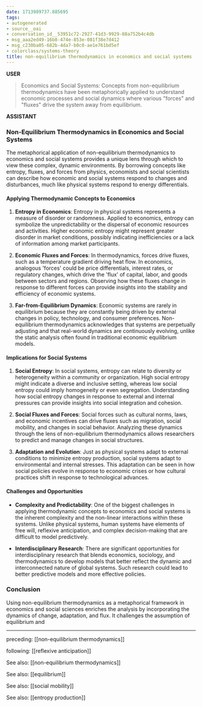 ```yaml
---
date: 1713989737.885695
tags:
- autogenerated
- source__oai
- conversation_id__53951c72-2927-41d3-9929-88a752b4c4db
- msg_aaa2ed49-16b8-474e-853e-081f38e7d412
- msg_c230ba05-682b-4da7-b0c0-ae1e761bd5ef
- colorclass/systems-theory
title: non-equilibrium thermodynamics in economics and social systems
---
```


**USER**

> Economics and Social Systems: Concepts from non-equilibrium thermodynamics have been metaphorically applied to understand economic processes and social dynamics where various "forces" and "fluxes" drive the system away from equilibrium.


**ASSISTANT**

### Non-Equilibrium Thermodynamics in Economics and Social Systems

The metaphorical application of non-equilibrium thermodynamics to economics and social systems provides a unique lens through which to view these complex, dynamic environments. By borrowing concepts like entropy, fluxes, and forces from physics, economists and social scientists can describe how economic and social systems respond to changes and disturbances, much like physical systems respond to energy differentials.

#### Applying Thermodynamic Concepts to Economics

1. **Entropy in Economics**: Entropy in physical systems represents a measure of disorder or randomness. Applied to economics, entropy can symbolize the unpredictability or the dispersal of economic resources and activities. Higher economic entropy might represent greater disorder in market conditions, possibly indicating inefficiencies or a lack of information among market participants.

2. **Economic Fluxes and Forces**: In thermodynamics, forces drive fluxes, such as a temperature gradient driving heat flow. In economics, analogous 'forces' could be price differentials, interest rates, or regulatory changes, which drive the 'flux' of capital, labor, and goods between sectors and regions. Observing how these fluxes change in response to different forces can provide insights into the stability and efficiency of economic systems.

3. **Far-from-Equilibrium Dynamics**: Economic systems are rarely in equilibrium because they are constantly being driven by external changes in policy, technology, and consumer preferences. Non-equilibrium thermodynamics acknowledges that systems are perpetually adjusting and that real-world dynamics are continuously evolving, unlike the static analysis often found in traditional economic equilibrium models.

#### Implications for Social Systems

1. **Social Entropy**: In social systems, entropy can relate to diversity or heterogeneity within a community or organization. High social entropy might indicate a diverse and inclusive setting, whereas low social entropy could imply homogeneity or even segregation. Understanding how social entropy changes in response to external and internal pressures can provide insights into social integration and cohesion.

2. **Social Fluxes and Forces**: Social forces such as cultural norms, laws, and economic incentives can drive fluxes such as migration, social mobility, and changes in social behavior. Analyzing these dynamics through the lens of non-equilibrium thermodynamics allows researchers to predict and manage changes in social structures.

3. **Adaptation and Evolution**: Just as physical systems adapt to external conditions to minimize entropy production, social systems adapt to environmental and internal stresses. This adaptation can be seen in how social policies evolve in response to economic crises or how cultural practices shift in response to technological advances.

#### Challenges and Opportunities

- **Complexity and Predictability**: One of the biggest challenges in applying thermodynamic concepts to economics and social systems is the inherent complexity and the non-linear interactions within these systems. Unlike physical systems, human systems have elements of free will, reflexive anticipation, and complex decision-making that are difficult to model predictively.

- **Interdisciplinary Research**: There are significant opportunities for interdisciplinary research that blends economics, sociology, and thermodynamics to develop models that better reflect the dynamic and interconnected nature of global systems. Such research could lead to better predictive models and more effective policies.

### Conclusion

Using non-equilibrium thermodynamics as a metaphorical framework in economics and social sciences enriches the analysis by incorporating the dynamics of change, adaptation, and flux. It challenges the assumption of equilibrium and


---

preceding: [[non-equilibrium thermodynamics]]  


following: [[reflexive anticipation]]

See also: [[non-equilibrium thermodynamics]]


See also: [[equilibrium]]


See also: [[social mobility]]


See also: [[entropy production]]